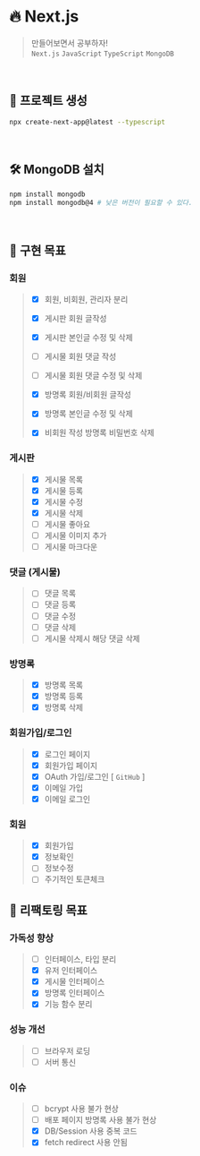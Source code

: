 # 🔥 Next.js

> 만들어보면서 공부하자!  
> `Next.js` `JavaScript` `TypeScript` `MongoDB`

<br>

## 📂 프로젝트 생성

```bash
npx create-next-app@latest --typescript
```

<br>

## 🛠️ MongoDB 설치

```bash
npm install mongodb
npm install mongodb@4 # 낮은 버전이 필요할 수 있다.
```

<br>

## 🎯 구현 목표

### 회원

> - [x] 회원, 비회원, 관리자 분리
>
> - [x] 게시판 회원 글작성
> - [x] 게시판 본인글 수정 및 삭제
>
> - [ ] 게시물 회원 댓글 작성
> - [ ] 게시물 회원 댓글 수정 및 삭제
>
> - [x] 방명록 회원/비회원 글작성
> - [x] 방명록 본인글 수정 및 삭제
> - [x] 비회원 작성 방명록 비밀번호 삭제

### 게시판

> - [x] 게시물 목록
> - [x] 게시물 등록
> - [x] 게시물 수정
> - [x] 게시물 삭제
> - [ ] 게시물 좋아요
> - [ ] 게시물 이미지 추가
> - [ ] 게시물 마크다운

### 댓글 (게시물)

> - [ ] 댓글 목록
> - [ ] 댓글 등록
> - [ ] 댓글 수정
> - [ ] 댓글 삭제
> - [ ] 게시물 삭제시 해당 댓글 삭제

### 방명록

> - [x] 방명록 목록
> - [x] 방명록 등록
> - [x] 방명록 삭제

### 회원가입/로그인

> - [x] 로그인 페이지
> - [x] 회원가입 페이지
> - [x] OAuth 가입/로그인 [ `GitHub` ]
> - [x] 이메일 가입
> - [x] 이메일 로그인

### 회원

> - [x] 회원가입
> - [x] 정보확인
> - [ ] 정보수정
> - [ ] 주기적인 토큰체크

## 🎯 리팩토링 목표

### 가독성 향상

> - [ ] 인터페이스, 타입 분리
> - [x] 유저 인터페이스
> - [x] 게시물 인터페이스
> - [x] 방명록 인터페이스
> - [x] 기능 함수 분리

### 성능 개선

> - [ ] 브라우저 로딩
> - [ ] 서버 통신

### 이슈

> - [ ] bcrypt 사용 불가 현상
> - [ ] 배포 페이지 방명록 사용 불가 현상
> - [x] DB/Session 사용 중복 코드
> - [x] fetch redirect 사용 안됨

